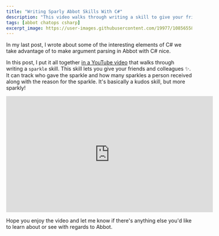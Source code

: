 ```yaml
---
title: "Writing Sparly Abbot Skills With C#"
description: "This video walks through writing a skill to give your friends and colleagues :sparkles:."
tags: [abbot chatops csharp]
excerpt_image: https://user-images.githubusercontent.com/19977/108565585-c7b55c80-72b9-11eb-93bb-db25dd0febb2.png
---
```


In my last post, I wrote about some of the interesting elements of C# we take advantage of to make argument parsing in Abbot with C# nice.

In this post, I put it all together [in a YouTube video](https://www.youtube.com/watch?v=WaTkNraTGU8) that walks through writing a `sparkle` skill. This skill lets you give your friends and colleagues :sparkles:. It can track who gave the sparkle and how many sparkles a person received along with the reason for the sparkle. It's basically a kudos skill, but more sparkly!

<iframe width="560" height="315" src="https://www.youtube.com/embed/WaTkNraTGU8" frameborder="0" allow="accelerometer; autoplay; clipboard-write; encrypted-media; gyroscope; picture-in-picture" allowfullscreen></iframe>

Hope you enjoy the video and let me know if there's anything else you'd like to learn about or see with regards to Abbot.